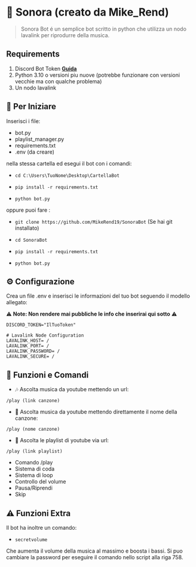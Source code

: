 # 🤖 Sonora (creato da Mike_Rend)

> Sonora Bot é un semplice bot scritto in python che utilizza un nodo lavalink per riprodurre della musica.

## Requirements

1. Discord Bot Token **[Guida](https://www.aranzulla.it/come-creare-un-bot-su-discord-1670742.html)**  
2. Python 3.10 o versioni piu nuove (potrebbe funzionare con versioni vecchie ma con qualche problema)
3. Un nodo lavalink

## 🚀 Per Iniziare

Inserisci i file:
- bot.py
- playlist_manager.py
- requirements.txt
- .env (da creare)

nella stessa cartella ed esegui il bot con i comandi: 

- `cd C:\Users\TuoNome\Desktop\CartellaBot`

- `pip install -r requirements.txt`

- `python bot.py`

oppure puoi fare :

- `git clone https://github.com/MikeRend19/SonoraBot` (Se hai git installato)

- `cd SonoraBot`

- `pip install -r requirements.txt`

- `python bot.py`

## ⚙️ Configurazione

Crea un file .env e inserisci le informazioni del tuo bot seguendo il modello allegato:

⚠️ **Note: Non rendere mai pubbliche le info che inserirai qui sotto** ⚠️

```
DISCORD_TOKEN="IlTuoToken"

# Lavalink Node Configuration
LAVALINK_HOST= /
LAVALINK_PORT= /
LAVALINK_PASSWORD= /
LAVALINK_SECURE= /
```

## 📝 Funzioni e Comandi 

- 🎶 Ascolta musica da youtube mettendo un url:

`/play (link canzone)`

- 🔎 Ascolta musica da youtube mettendo direttamente il nome della canzone:

`/play (nome canzone)`

- 📃 Ascolta le playlist di youtube via url:

`/play (link playlist)`

- Comando /play
- Sistema di coda 
- Sistema di loop
- Controllo del volume
- Pausa/Riprendi
- Skip

## ⚠️ Funzioni Extra

Il bot ha inoltre un comando:

- `secretvolume`

Che aumenta il volume della musica al massimo e boosta i bassi.
Si puo cambiare la password per eseguire il comando nello script alla riga 758.

